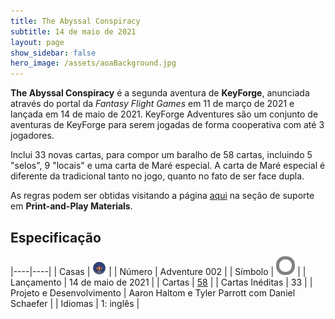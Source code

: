 ```yaml
---
title: The Abyssal Conspiracy
subtitle: 14 de maio de 2021
layout: page
show_sidebar: false
hero_image: /assets/aoaBackground.jpg
---
```


**The Abyssal Conspiracy** é a segunda aventura  de **KeyForge**, anunciada através do portal da
_Fantasy Flight Games_ em 11 de março de 2021 e lançada em 14 de maio de 2021. KeyForge Adventures
são um conjunto de aventuras de KeyForge para serem jogadas de forma cooperativa com até 3 jogadores.

Inclui 33 novas cartas, para compor um baralho de 58 cartas, incluindo 5 "selos", 9 "locais" e uma carta de Maré especial.
A carta de Maré especial é diferente da tradicional tanto no jogo, quanto no fato de ser face dupla.

As regras podem ser obtidas visitando a página [aqui](https://drafts.fantasyflightgames.com/en/products/keyforge/)
na seção de suporte em **Print-and-Play Materials**.

## Especificação

|----|----|
| Casas | ![Keyraken](https://raw.githubusercontent.com/cardsofkeyforge/cardsofkeyforge.github.io/master/rotk/keyraken.png) |
| Número | Adventure 002 |
| Símbolo | <img src="https://raw.githubusercontent.com/cardsofkeyforge/cardsofkeyforge.github.io/master/tac/tac.png" alt="rotk" style="background-color: gray; border-radius: 14px; padding: 5px;"/> |
| Lançamento | 14 de maio de 2021 |
| Cartas | [58](cards) |
| Cartas Inéditas | 33 |
| Projeto e Desenvolvimento | Aaron Haltom e Tyler Parrott com Daniel Schaefer |
| Idiomas | 1: inglês |
